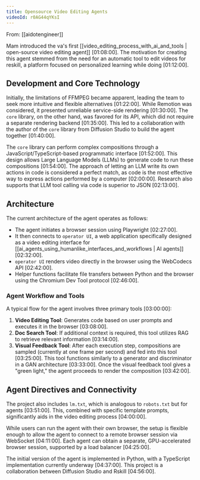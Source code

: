 ```yaml
---
title: Opensource Video Editing Agents
videoId: r0AG44qYKsI
---
```


From: [[aidotengineer]] <br/> 

Mam introduced the va's first [[video_editing_process_with_ai_and_tools | open-source video editing agent]] <a class="yt-timestamp" data-t="01:08:00">[01:08:00]</a>. The motivation for creating this agent stemmed from the need for an automatic tool to edit videos for reskill, a platform focused on personalized learning while doing <a class="yt-timestamp" data-t="01:12:00">[01:12:00]</a>.

## Development and Core Technology
Initially, the limitations of FFMPEG became apparent, leading the team to seek more intuitive and flexible alternatives <a class="yt-timestamp" data-t="01:22:00">[01:22:00]</a>. While Remotion was considered, it presented unreliable service-side rendering <a class="yt-timestamp" data-t="01:30:00">[01:30:00]</a>. The `core` library, on the other hand, was favored for its API, which did not require a separate rendering backend <a class="yt-timestamp" data-t="01:35:00">[01:35:00]</a>. This led to a collaboration with the author of the `core` library from Diffusion Studio to build the agent together <a class="yt-timestamp" data-t="01:40:00">[01:40:00]</a>.

The `core` library can perform complex compositions through a JavaScript/TypeScript-based programmatic interface <a class="yt-timestamp" data-t="01:52:00">[01:52:00]</a>. This design allows Large Language Models (LLMs) to generate code to run these compositions <a class="yt-timestamp" data-t="01:54:00">[01:54:00]</a>. The approach of letting an LLM write its own actions in code is considered a perfect match, as code is the most effective way to express actions performed by a computer <a class="yt-timestamp" data-t="02:00:00">[02:00:00]</a>. Research also supports that LLM tool calling via code is superior to JSON <a class="yt-timestamp" data-t="02:13:00">[02:13:00]</a>.

## Architecture
The current architecture of the agent operates as follows:
*   The agent initiates a browser session using Playwright <a class="yt-timestamp" data-t="02:27:00">[02:27:00]</a>.
*   It then connects to `operator UI`, a web application specifically designed as a video editing interface for [[ai_agents_using_humanlike_interfaces_and_workflows | AI agents]] <a class="yt-timestamp" data-t="02:32:00">[02:32:00]</a>.
*   `operator UI` renders video directly in the browser using the WebCodecs API <a class="yt-timestamp" data-t="02:42:00">[02:42:00]</a>.
*   Helper functions facilitate file transfers between Python and the browser using the Chromium Dev Tool protocol <a class="yt-timestamp" data-t="02:46:00">[02:46:00]</a>.

### Agent Workflow and Tools
A typical flow for the agent involves three primary tools <a class="yt-timestamp" data-t="03:00:00">[03:00:00]</a>:
1.  **Video Editing Tool**: Generates code based on user prompts and executes it in the browser <a class="yt-timestamp" data-t="03:08:00">[03:08:00]</a>.
2.  **Doc Search Tool**: If additional context is required, this tool utilizes RAG to retrieve relevant information <a class="yt-timestamp" data-t="03:14:00">[03:14:00]</a>.
3.  **Visual Feedback Tool**: After each execution step, compositions are sampled (currently at one frame per second) and fed into this tool <a class="yt-timestamp" data-t="03:25:00">[03:25:00]</a>. This tool functions similarly to a generator and discriminator in a GAN architecture <a class="yt-timestamp" data-t="03:33:00">[03:33:00]</a>. Once the visual feedback tool gives a "green light," the agent proceeds to render the composition <a class="yt-timestamp" data-t="03:42:00">[03:42:00]</a>.

## Agent Directives and Connectivity
The project also includes `lm.txt`, which is analogous to `robots.txt` but for agents <a class="yt-timestamp" data-t="03:51:00">[03:51:00]</a>. This, combined with specific template prompts, significantly aids in the video editing process <a class="yt-timestamp" data-t="04:00:00">[04:00:00]</a>.

While users can run the agent with their own browser, the setup is flexible enough to allow the agent to connect to a remote browser session via WebSocket <a class="yt-timestamp" data-t="04:11:00">[04:11:00]</a>. Each agent can obtain a separate, GPU-accelerated browser session, supported by a load balancer <a class="yt-timestamp" data-t="04:25:00">[04:25:00]</a>.

The initial version of the agent is implemented in Python, with a TypeScript implementation currently underway <a class="yt-timestamp" data-t="04:37:00">[04:37:00]</a>. This project is a collaboration between Diffusion Studio and Rskill <a class="yt-timestamp" data-t="04:56:00">[04:56:00]</a>.